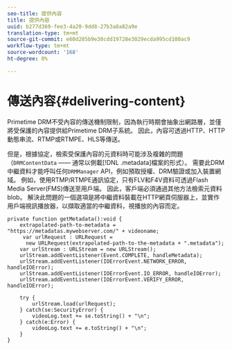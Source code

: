 ```yaml
---
seo-title: 提供內容
title: 提供內容
uuid: b277d369-fee3-4a20-9dd8-27b3a8a82a9e
translation-type: tm+mt
source-git-commit: e60d285b9e30cdd19728e3029ecda995cd100ac9
workflow-type: tm+mt
source-wordcount: '168'
ht-degree: 0%

---
```



# 傳送內容{#delivering-content}

Primetime DRM不受內容的傳送機制限制，因為執行時期會抽象出網路層，並僅將受保護的內容提供給Primetime DRM子系統。 因此，內容可透過HTTP、HTTP動態串流、RTMP或RTMPE、HLS等傳送。

但是，根據協定，檢索受保護內容的元資料時可能涉及複雜的問題（`DRMContentData` —— 通常以側載[!DNL .metadata]檔案的形式）。 需要此DRM中繼資料才能呼叫任何`DRMManager` API，例如預取授權、DRM驗證或加入裝置網域。 例如，使用RTMP/RTMPE通訊協定，只有FLV和F4V資料可透過Flash Media Server(FMS)傳送至用戶端。 因此，客戶端必須通過其他方法檢索元資料blob。 解決此問題的一個選項是將中繼資料裝載在HTTP網頁伺服器上，並實作用戶端視訊播放器，以擷取適當的中繼資料，視播放的內容而定。

```
private function getMetadata():void { 
    extrapolated-path-to-metadata = "https://metadatas.mywebserver.com/" + videoname; 
     var urlRequest : URLRequest =  
      new URLRequest(extrapolated-path-to-the-metadata + ".metadata");  
    var urlStream : URLStream = new URLStream();  
    urlStream.addEventListener(Event.COMPLETE, handleMetadata);  
    urlStream.addEventListener(IOErrorEvent.NETWORK_ERROR, handleIOError);  
    urlStream.addEventListener(IOErrorEvent.IO_ERROR, handleIOError);  
    urlStream.addEventListener(IOErrorEvent.VERIFY_ERROR, handleIOError);  
 
    try { 
        urlStream.load(urlRequest);  
    } catch(se:SecurityError) { 
        videoLog.text += se.toString() + "\n";  
    } catch(e:Error) { 
        videoLog.text += e.toString() + "\n";  
    } 
} 
```

